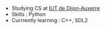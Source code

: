- Studying CS at [IUT de Dijon-Auxerre](https://iutdijon.u-bourgogne.fr/www/)
- Skills : Python
- Currrently learning : C++, SDL2
